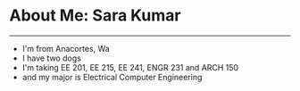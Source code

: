
# About Me: Sara Kumar

*****************************************************
* I'm from Anacortes, Wa
* I have two dogs 
* I'm taking EE 201, EE 215, EE 241, ENGR 231 and ARCH 150 
* and my major is Electrical Computer Engineering
